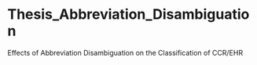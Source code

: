 # Thesis_Abbreviation_Disambiguation
Effects of Abbreviation Disambiguation on the Classification of CCR/EHR

